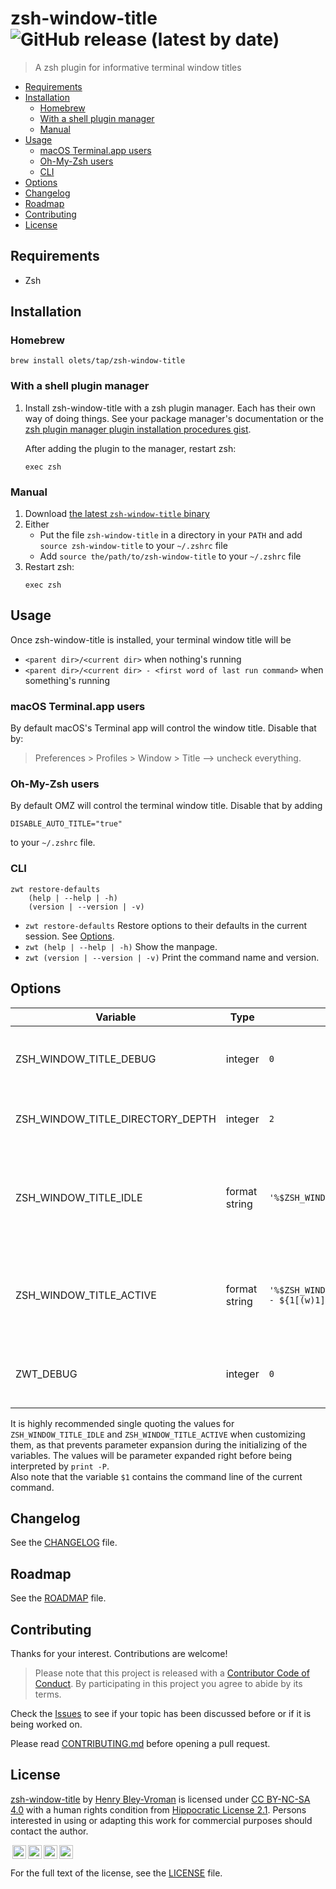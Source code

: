 # zsh-window-title ![GitHub release (latest by date)](https://img.shields.io/github/v/release/olets/zsh-window-title)

> A zsh plugin for informative terminal window titles

<!-- TOC -->
- [Requirements](#requirements)
- [Installation](#installation)
    - [Homebrew](#homebrew)
    - [With a shell plugin manager](#with-a-shell-plugin-manager)
    - [Manual](#manual)
- [Usage](#usage)
    - [macOS Terminal.app users](#macos-terminalapp-users)
    - [Oh-My-Zsh users](#oh-my-zsh-users)
    - [CLI](#cli)
- [Options](#options)
- [Changelog](#changelog)
- [Roadmap](#roadmap)
- [Contributing](#contributing)
- [License](#License)

## Requirements

- Zsh

## Installation

### Homebrew

```shell
brew install olets/tap/zsh-window-title
```

### With a shell plugin manager

1. Install zsh-window-title with a zsh plugin manager. Each has their own way of doing things. See your package manager's documentation or the [zsh plugin manager plugin installation procedures gist](https://gist.github.com/olets/06009589d7887617e061481e22cf5a4a).

    After adding the plugin to the manager, restart zsh:

    ```shell
    exec zsh
    ```

### Manual

1. Download [the latest `zsh-window-title` binary](https://github.com/olets/zsh-window-title/releases/latest)
1. Either
    - Put the file `zsh-window-title` in a directory in your `PATH` and add `source zsh-window-title` to your `~/.zshrc` file
    - Add `source the/path/to/zsh-window-title` to your `~/.zshrc` file
1. Restart zsh:
    ```shell
    exec zsh
    ```

## Usage

Once zsh-window-title is installed, your terminal window title will be

- `<parent dir>/<current dir>` when nothing's running
- `<parent dir>/<current dir> - <first word of last run command>` when something's running

### macOS Terminal.app users

By default macOS's Terminal app will control the window title. Disable that by:

> Preferences > Profiles > Window > Title --> uncheck everything.

### Oh-My-Zsh users

By default OMZ will control the terminal window title. Disable that by adding

```shell
DISABLE_AUTO_TITLE="true"
```

to your `~/.zshrc` file.

### CLI

```shell
zwt restore-defaults
    (help | --help | -h)
    (version | --version | -v)
```

- `zwt restore-defaults` Restore options to their defaults in the current session. See [Options](#options).
- `zwt (help | --help | -h)` Show the manpage.
- `zwt (version | --version | -v)` Print the command name and version.

## Options

Variable | Type | Default | Use
---|---|---|---
ZSH_WINDOW_TITLE_DEBUG | integer | `0` | If non-zero, print hook debugging messages
ZSH_WINDOW_TITLE_DIRECTORY_DEPTH | integer | `2` | How many directory levels to display
ZSH_WINDOW_TITLE_IDLE | format string | `'%$ZSH_WINDOW_TITLE_DIRECTORY_DEPTH~'` | The format for the window title when **no** process is running
ZSH_WINDOW_TITLE_ACTIVE | format string | `'%$ZSH_WINDOW_TITLE_DIRECTORY_DEPTH~ - ${1[(w)1]}'` | The format for the window title when **a** process is running
ZWT_DEBUG | integer | `0` | If non-zero, print CLI debugging messages

It is highly recommended single quoting the values for `ZSH_WINDOW_TITLE_IDLE` and `ZSH_WINDOW_TITLE_ACTIVE` when customizing them, as that prevents parameter
expansion during the initializing of the variables. The values will be parameter expanded right before being interpreted by `print -P`.  
Also note that the variable `$1` contains the command line of the current command.

## Changelog

See the [CHANGELOG](CHANGELOG.md) file.

## Roadmap

See the [ROADMAP](ROADMAP.md) file.

## Contributing

Thanks for your interest. Contributions are welcome!

> Please note that this project is released with a [Contributor Code of Conduct](CODE_OF_CONDUCT.md). By participating in this project you agree to abide by its terms.

Check the [Issues](https://github.com/olets/zsh-window-title/issues) to see if your topic has been discussed before or if it is being worked on.

Please read [CONTRIBUTING.md](CONTRIBUTING.md) before opening a pull request.

## License

<p xmlns:dct="http://purl.org/dc/terms/" xmlns:cc="http://creativecommons.org/ns#" class="license-text"><a rel="cc:attributionURL" property="dct:title" href="https://www.github.com/olets/zsh-window-title">zsh-window-title</a> by <a rel="cc:attributionURL dct:creator" property="cc:attributionName" href="https://www.github.com/olets">Henry Bley-Vroman</a> is licensed under <a rel="license" href="https://creativecommons.org/licenses/by-nc-sa/4.0">CC BY-NC-SA 4.0</a> with a human rights condition from <a href="https://firstdonoharm.dev/version/2/1/license.html">Hippocratic License 2.1</a>. Persons interested in using or adapting this work for commercial purposes should contact the author.</p>

<img alt="Licensed under Creative Commons" title="Licensed under Creative Commons" style="height:22px!important;margin-left:3px;vertical-align:text-bottom;" src="https://mirrors.creativecommons.org/presskit/icons/cc.svg?ref=chooser-v1" /><img alt="Licensed with an attribution term" title="Licensed with an attribution term" style="height:22px!important;margin-left:3px;vertical-align:text-bottom;" src="https://mirrors.creativecommons.org/presskit/icons/by.svg?ref=chooser-v1" /><img alt="Licensed with a non-commercial term" title="Licensed with a non-commercial term" style="height:22px!important;margin-left:3px;vertical-align:text-bottom;" src="https://mirrors.creativecommons.org/presskit/icons/nc.svg?ref=chooser-v1" /><img alt="Licensed with a share-alike term" title="Licensed with a share-alike term" style="height:22px!important;margin-left:3px;vertical-align:text-bottom;" src="https://mirrors.creativecommons.org/presskit/icons/sa.svg?ref=chooser-v1" />

For the full text of the license, see the [LICENSE](LICENSE) file.
